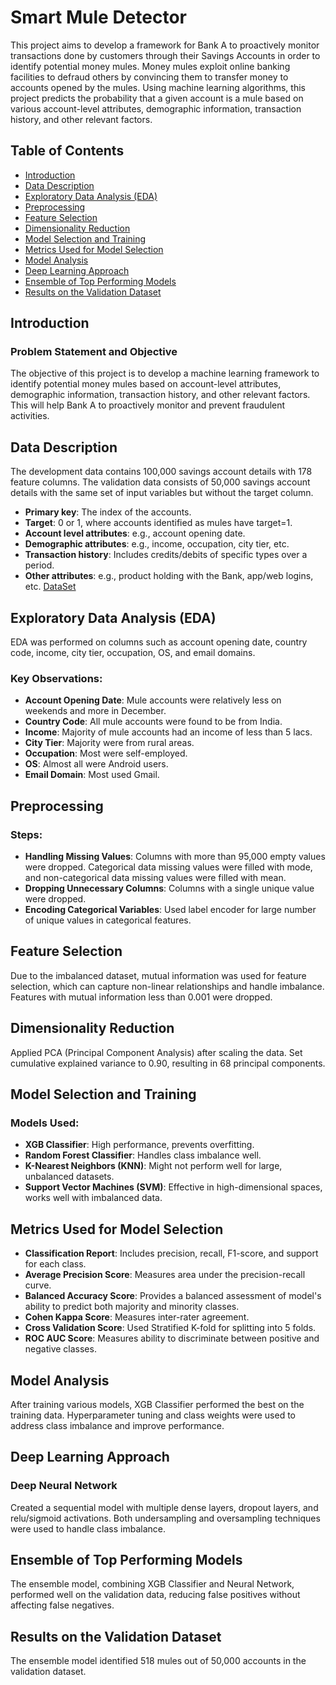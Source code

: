 # Smart Mule Detector

This project aims to develop a framework for Bank A to proactively monitor transactions done by customers through their Savings Accounts in order to identify potential money mules. Money mules exploit online banking facilities to defraud others by convincing them to transfer money to accounts opened by the mules. Using machine learning algorithms, this project predicts the probability that a given account is a mule based on various account-level attributes, demographic information, transaction history, and other relevant factors.

## Table of Contents

- [Introduction](#introduction)
- [Data Description](#data-description)
- [Exploratory Data Analysis (EDA)](#exploratory-data-analysis-eda)
- [Preprocessing](#preprocessing)
- [Feature Selection](#feature-selection)
- [Dimensionality Reduction](#dimensionality-reduction)
- [Model Selection and Training](#model-selection-and-training)
- [Metrics Used for Model Selection](#metrics-used-for-model-selection)
- [Model Analysis](#model-analysis)
- [Deep Learning Approach](#deep-learning-approach)
- [Ensemble of Top Performing Models](#ensemble-of-top-performing-models)
- [Results on the Validation Dataset](#results-on-the-validation-dataset)

## Introduction

### Problem Statement and Objective
The objective of this project is to develop a machine learning framework to identify potential money mules based on account-level attributes, demographic information, transaction history, and other relevant factors. This will help Bank A to proactively monitor and prevent fraudulent activities.

## Data Description

The development data contains 100,000 savings account details with 178 feature columns. The validation data consists of 50,000 savings account details with the same set of input variables but without the target column.

- **Primary key**: The index of the accounts.
- **Target**: 0 or 1, where accounts identified as mules have target=1.
- **Account level attributes**: e.g., account opening date.
- **Demographic attributes**: e.g., income, occupation, city tier, etc.
- **Transaction history**: Includes credits/debits of specific types over a period.
- **Other attributes**: e.g., product holding with the Bank, app/web logins, etc. [DataSet](https://drive.google.com/drive/folders/1mdVAQqukH1pzSjYz4kXnw2k6_Il90dD9)

## Exploratory Data Analysis (EDA)

EDA was performed on columns such as account opening date, country code, income, city tier, occupation, OS, and email domains.

### Key Observations:
- **Account Opening Date**: Mule accounts were relatively less on weekends and more in December.
- **Country Code**: All mule accounts were found to be from India.
- **Income**: Majority of mule accounts had an income of less than 5 lacs.
- **City Tier**: Majority were from rural areas.
- **Occupation**: Most were self-employed.
- **OS**: Almost all were Android users.
- **Email Domain**: Most used Gmail.

## Preprocessing

### Steps:
- **Handling Missing Values**: Columns with more than 95,000 empty values were dropped. Categorical data missing values were filled with mode, and non-categorical data missing values were filled with mean.
- **Dropping Unnecessary Columns**: Columns with a single unique value were dropped.
- **Encoding Categorical Variables**: Used label encoder for large number of unique values in categorical features.

## Feature Selection

Due to the imbalanced dataset, mutual information was used for feature selection, which can capture non-linear relationships and handle imbalance. Features with mutual information less than 0.001 were dropped.

## Dimensionality Reduction

Applied PCA (Principal Component Analysis) after scaling the data. Set cumulative explained variance to 0.90, resulting in 68 principal components.

## Model Selection and Training

### Models Used:
- **XGB Classifier**: High performance, prevents overfitting.
- **Random Forest Classifier**: Handles class imbalance well.
- **K-Nearest Neighbors (KNN)**: Might not perform well for large, unbalanced datasets.
- **Support Vector Machines (SVM)**: Effective in high-dimensional spaces, works well with imbalanced data.

## Metrics Used for Model Selection

- **Classification Report**: Includes precision, recall, F1-score, and support for each class.
- **Average Precision Score**: Measures area under the precision-recall curve.
- **Balanced Accuracy Score**: Provides a balanced assessment of model's ability to predict both majority and minority classes.
- **Cohen Kappa Score**: Measures inter-rater agreement.
- **Cross Validation Score**: Used Stratified K-fold for splitting into 5 folds.
- **ROC AUC Score**: Measures ability to discriminate between positive and negative classes.

## Model Analysis

After training various models, XGB Classifier performed the best on the training data. Hyperparameter tuning and class weights were used to address class imbalance and improve performance.

## Deep Learning Approach

### Deep Neural Network
Created a sequential model with multiple dense layers, dropout layers, and relu/sigmoid activations. Both undersampling and oversampling techniques were used to handle class imbalance.

## Ensemble of Top Performing Models

The ensemble model, combining XGB Classifier and Neural Network, performed well on the validation data, reducing false positives without affecting false negatives.

## Results on the Validation Dataset

The ensemble model identified 518 mules out of 50,000 accounts in the validation dataset.
